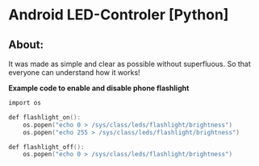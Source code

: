 # Android LED-Controler [Python] 

## About:
It was made as simple and clear as possible without superfluous. So that everyone can understand how it works!

**Example code to enable and disable phone flashlight**
```c
import os

def flashlight_on():
    os.popen("echo 0 > /sys/class/leds/flashlight/brightness")
    os.popen("echo 255 > /sys/class/leds/flashlight/brightness")

def flashlight_off():
    os.popen("echo 0 > /sys/class/leds/flashlight/brightness")
    
```
